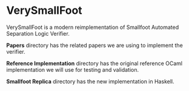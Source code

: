
# VerySmallFoot

VerySmallFoot is a modern reimplementation of Smallfoot Automated Separation Logic Verifier.

**Papers** directory has the related papers we are using to implement the verifier.

**Reference Implementation** directory has the original reference OCaml implementation we will use for testing and validation.

**Smallfoot Replica** directory has the new implementation in Haskell.
